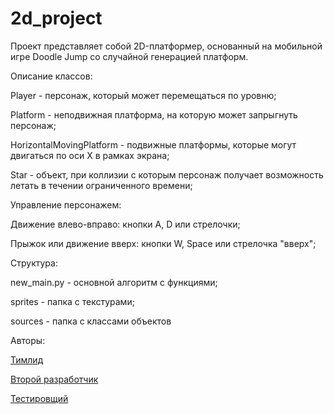 # 2d_project

Проект представляет собой 2D-платформер, основанный на мобильной игре Doodle Jump со случайной генерацией платформ.

Описание классов:

  Player - персонаж, который может перемещаться по уровню;
  
  Platform - неподвижная платформа, на которую может запрыгнуть персонаж;
  
  HorizontalMovingPlatform - подвижные платформы, которые могут двигаться по оси X в рамках экрана;
  
  Star - объект, при коллизии с которым персонаж получает возможность летать в течении ограниченного времени;
 
Управление персонажем:

  Движение влево-вправо: кнопки A, D или стрелочки;
  
  Прыжок или движение вверх: кнопки W, Space или стрелочка "вверх";
  
  
Структура:

  new_main.py - основной алгоритм с функциями;
  
  sprites - папка с текстурами;
  
  sources - папка с классами объектов
  
Авторы:

  [Тимлид](https://github.com/qwepoi1972)
  
  [Второй разработчик](https://github.com/NewWorldBlues)
  
  [Тестировщий](https://github.com/DonskikhIIU)
